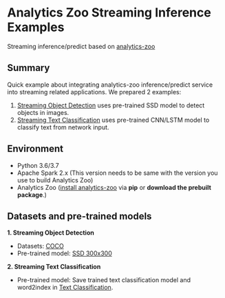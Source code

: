 # Analytics Zoo Streaming Inference Examples
Streaming inference/predict based on [analytics-zoo](https://github.com/intel-analytics/analytics-zoo)

## Summary
Quick example about integrating analytics-zoo inference/predict service into streaming related applications. We prepared 2 examples:

1. [Streaming Object Detection](https://github.com/intel-analytics/analytics-zoo/tree/master/pyzoo/zoo/examples/streaming/objectdetection) uses pre-trained SSD model to detect objects in images.
2. [Streaming Text Classification](https://github.com/intel-analytics/analytics-zoo/tree/master/pyzoo/zoo/examples/streaming/textclassification) uses pre-trained CNN/LSTM model to classify text from network input.

## Environment
* Python 3.6/3.7
* Apache Spark 2.x (This version needs to be same with the version you use to build Analytics Zoo)
* Analytics Zoo ([install analytics-zoo]((https://analytics-zoo.github.io/master/#PythonUserGuide/install/) ) via __pip__ or __download the prebuilt package__.)

## Datasets and pre-trained models
**1. Streaming Object Detection**
* Datasets: [COCO](http://cocodataset.org/#home)
* Pre-trained model: [SSD 300x300](https://sourceforge.net/projects/analytics-zoo/files/analytics-zoo-models/object-detection/analytics-zoo_ssd-vgg16-300x300_COCO_0.1.0.model)

**2. Streaming Text Classification**
* Pre-trained model: Save trained text classification model and word2index in [Text Classification](https://github.com/intel-analytics/analytics-zoo/blob/master/docs/docs/ProgrammingGuide/text-classification.md).
